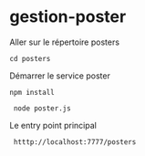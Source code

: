 # gestion-poster

Aller sur le répertoire posters

  ``` cd posters ```


 Démarrer le service poster

 ```npm install```

 ``` node poster.js```

 Le entry point principal

 ``` htttp://localhost:7777/posters```

 
